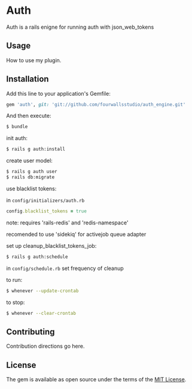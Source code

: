 # Auth
Auth is a rails enigne for running auth with json_web_tokens

## Usage
How to use my plugin.

## Installation
Add this line to your application's Gemfile:

```ruby
gem 'auth', git: 'git://github.com/fourwallsstudio/auth_engine.git'
```

And then execute:
```bash
$ bundle
```

init auth:
```bash
$ rails g auth:install
```

create user model:
```bash
$ rails g auth user
$ rails db:migrate
```

use blacklist tokens:

in `config/initializers/auth.rb`
```ruby
config.blacklist_tokens = true
```

note: requires 'rails-redis' and 'redis-namespace'

recomended to use 'sidekiq' for activejob queue adapter

set up cleanup_blacklist_tokens_job:
```bash
$ rails g auth:schedule
```
in `config/schedule.rb`
set frequency of cleanup

to run:
```bash
$ whenever --update-crontab
```
to stop:
```bash
$ whenever --clear-crontab
```

## Contributing
Contribution directions go here.

## License
The gem is available as open source under the terms of the [MIT License](http://opensource.org/licenses/MIT).
